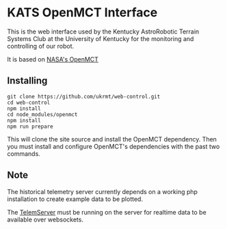 # KATS OpenMCT Interface
This is the web interface used by the Kentucky AstroRobotic Terrain Systems Club at the University of Kentucky for the monitoring and controlling of our robot.

It is based on [NASA's OpenMCT](https://github.com/nasa/openmct-tutorial)

## Installing

```
git clone https://github.com/ukrmt/web-control.git
cd web-control
npm install
cd node_modules/openmct
npm install
npm run prepare
```

This will clone the site source and install the OpenMCT dependency. Then you must install and configure OpenMCT's dependencies with the past two commands.

## Note
The historical telemetry server currently depends on a working php installation to create example data to be plotted. 

The [TelemServer](https://github.com/UKRMT/MarsBotControl/tree/master/TelemServer) must be running on the server for realtime data to be available over websockets.
